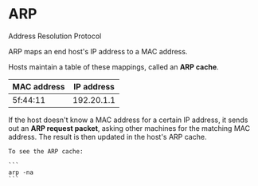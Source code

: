# ARP

Address Resolution Protocol

ARP maps an end host's IP address to a MAC address.

Hosts maintain a table of these mappings, called an **ARP cache**.

| MAC address | IP address |
| ----------- | ---------- |
| 5f:44:11    | 192.20.1.1 |

If the host doesn't know a MAC address for a certain IP address, it sends out an **ARP request packet**, asking other machines for the matching MAC address. The result is then updated in the host's ARP cache.

~~~admonish tip
To see the ARP cache:

```
arp -na
```
~~~
